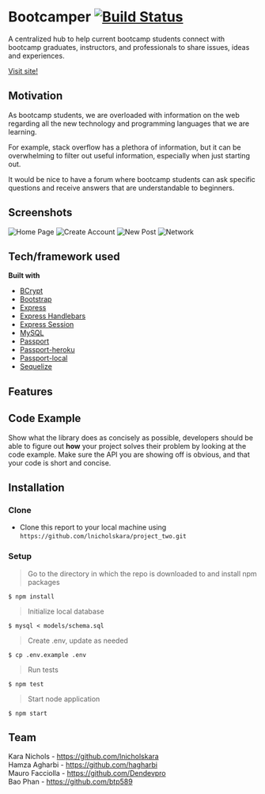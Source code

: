 # Bootcamper [![Build Status](https://travis-ci.com/bburrier/express-ci-starter.svg?branch=master)](https://travis-ci.com/bburrier/express-ci-starter)
 
A centralized hub to help current bootcamp students connect with bootcamp graduates, instructors, and professionals to share issues, ideas and experiences.

[Visit site!](https://limitless-springs-55622.herokuapp.com/)

## Motivation
As bootcamp students, we are overloaded with information on the web regarding all the new technology and programming languages that we are learning.

For example, stack overflow has a plethora of information, but it can be overwhelming to filter out useful information, especially when just starting out.

It would be nice to have a forum where bootcamp students can ask specific questions and receive answers that are understandable to beginners.


## Screenshots
![Home Page](https://i.ibb.co/G9BqHF5/home.png "Home Page")
![Create Account](https://i.ibb.co/hshyQPr/create-account.png "Create Account")
![New Post](https://i.ibb.co/ngR1YYK/first-sample-post.png "New Post")
![Network](https://i.ibb.co/QD9RBGd/network-tab.png "Network")


## Tech/framework used
<b>Built with</b>
- [BCrypt](https://www.npmjs.com/package/bcrypt)
- [Bootstrap](https://getbootstrap.com/)
- [Express](https://expressjs.com)
- [Express Handlebars](https://www.npmjs.com/package/express-handlebars)
- [Express Session](https://github.com/expressjs/session)
- [MySQL](https://www.mysql.com/)
- [Passport](http://www.passportjs.org/)
- [Passport-heroku](https://www.npmjs.com/package/passport-heroku)
- [Passport-local](https://www.npmjs.com/package/passport-local)
- [Sequelize](http://docs.sequelizejs.com/)


## Features


## Code Example
Show what the library does as concisely as possible, developers should be able to figure out **how** your project solves their problem by looking at the code example. Make sure the API you are showing off is obvious, and that your code is short and concise.

## Installation

### Clone
- Clone this report to your local machine using `https://github.com/lnicholskara/project_two.git`
### Setup
> Go to the directory in which the repo is downloaded to and install npm packages
```shell
$ npm install
```
> Initialize local database
```shell
$ mysql < models/schema.sql
```
> Create .env, update as needed
```shell
$ cp .env.example .env
```
> Run tests
```shell
$ npm test
```
> Start node application
```shell
$ npm start
```

## Team
Kara Nichols - https://github.com/lnicholskara  
Hamza Agharbi - https://github.com/hagharbi  
Mauro Facciolla - https://github.com/Dendevpro  
Bao Phan - https://github.com/btp589 









